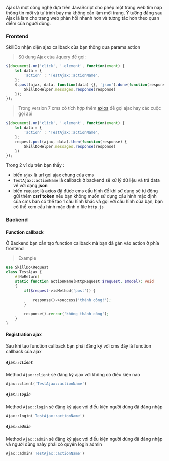 Ajax là một công nghệ dựa trên JavaScript cho phép một trang web tìm nạp thông tin mới và tự trình bày mà không cần làm mới trang. Ý tưởng đằng sau Ajax là làm cho trang web phản hồi nhanh hơn và tương tác hơn theo quan điểm của người dùng.
>
### Frontend
SkillDo nhận diện ajax callback của bạn thông qua params action
> Sử dụng Ajax của Jquery để gọi:
```jsx
$(document).on('click', '.element', function(event) {
    let data = {
        'action' : 'TestAjax::actionName',
    };
    $.post(ajax, data, function(data) {}, 'json').done(function(response) {
        SkillDoHelper.messages.response(response)
    });
});
```
> Trong version 7 cms có tích hợp thêm [axios](https://axios-http.com/docs/intro) để gọi ajax hay các cuộc gọi api

```jsx
$(document).on('click', '.element', function(event) {
    let data = {
        'action' : 'TestAjax::actionName',
    };
    request.post(ajax, data).then(function(response) {
        SkillDoHelper.messages.response(response)
    })
});
```
Trong 2 ví dụ trên bạn thấy :
* biến `ajax` là url gọi ajax chung của cms
* `TestAjax::actionName` là callback ở backend sẽ xử lý dữ liệu và trả data về với dạng **json**
* biến `request` là axios đã được cms cấu hình để khi sử dụng sẽ tự động gửi thêm **csrf token** nếu bạn không muốn sử dụng cấu hình mặc định của cms bạn có thể tạo 1 cấu hình khác và gọi với cấu hình của bạn, bạn có thể xem cấu hình mặc định ở file `http.js`

### Backend

#### Function callback
Ở Backend bạn cần tạo function callback mà bạn đã gán vào action ở phía frontend
> Example
```php
use SkillDo\Request
class TestAjax {
    #[NoReturn]
    static function actionName(HttpRequest $request, $model): void
    {
        if($request->isMethod('post')) {
        
            response()->success('thành công!');
        }
        
        response()->error('không thành công');
    }
}
```


#### Registration ajax
Sau khi tạo function callback bạn phải đăng ký với cms đây là function callback của ajax

##### <code>Ajax::client</code>
Method <code>Ajax::client</code> sẽ đăng ký ajax với không có điều kiện nào

```php
Ajax::client('TestAjax::actionName')
```

##### <code>Ajax::login</code>
Method <code>Ajax::login</code> sẽ đăng ký ajax với điều kiện người dùng đã đăng nhập

```php
Ajax::login('TestAjax::actionName')
```

##### <code>Ajax::admin</code>
Method <code>Ajax::admin</code> sẽ đăng ký ajax với điều kiện người dùng đã đăng nhập và người dùng naày phải có quyền login admin

```php
Ajax::admin('TestAjax::actionName')
```
